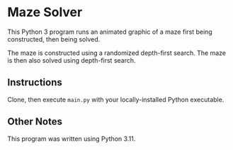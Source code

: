 # Maze Solver

This Python 3 program runs an animated graphic of a maze first being
constructed, then being solved.

The maze is constructed using a randomized depth-first search. The
maze is then also solved using depth-first search.

## Instructions

Clone, then execute `main.py` with your locally-installed Python
executable.

## Other Notes

This program was written using Python 3.11.
